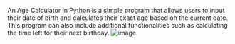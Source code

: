 An Age Calculator in Python is a simple program that allows users to input their date of birth and calculates their exact age based on the current date. This program can also include additional functionalities such as calculating the time left for their next birthday.
![image](https://github.com/user-attachments/assets/66972672-872a-400c-856a-f2f6b213a6a9)

